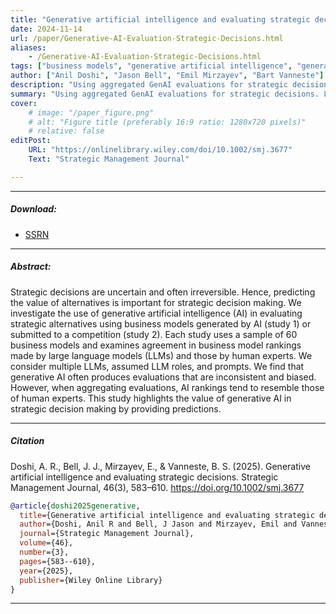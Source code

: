 ```yaml
---
title: "Generative artificial intelligence and evaluating strategic decisions" 
date: 2024-11-14
url: /paper/Generative-AI-Evaluation-Strategic-Decisions.html
aliases: 
    - /Generative-AI-Evaluation-Strategic-Decisions.html
tags: ["business models", "generative artificial intelligence", "generative AI", "large language models", "LLMs", "strategic decision making", "strategic decisions"]
author: ["Anil Doshi", "Jason Bell", "Emil Mirzayev", "Bart Vanneste"]
description: "Using aggregated GenAI evaluations for strategic decisions. LLM rankings align with experts when combined, aiding business model assessment." 
summary: "Using aggregated GenAI evaluations for strategic decisions. LLM rankings align with experts when combined, aiding business model assessment."
cover:
    # image: "/paper_figure.png"
    # alt: "Figure title (preferably 16:9 ratio: 1280x720 pixels)"
    # relative: false
editPost:
    URL: "https://onlinelibrary.wiley.com/doi/10.1002/smj.3677"
    Text: "Strategic Management Journal"

---
```


---

##### Download:

- [SSRN](https://papers.ssrn.com/sol3/papers.cfm?abstract_id=4714776)
<!-- - [Online appendix](appendix.pdf)
- [Code and data](https://github.com/paper_repo) -->

---

##### Abstract:

Strategic decisions are uncertain and often irreversible. Hence, predicting the value of alternatives is important for strategic decision making. We investigate the use of generative artificial intelligence (AI) in evaluating strategic alternatives using business models generated by AI (study 1) or submitted to a competition (study 2). Each study uses a sample of 60 business models and examines agreement in business model rankings made by large language models (LLMs) and those by human experts. We consider multiple LLMs, assumed LLM roles, and prompts. We find that generative AI often produces evaluations that are inconsistent and biased. However, when aggregating evaluations, AI rankings tend to resemble those of human experts. This study highlights the value of generative AI in strategic decision making by providing predictions.

---

<!-- ##### Figure X:  Figure title

![](figurex.png)

--- -->

##### Citation

Doshi, A. R., Bell, J. J., Mirzayev, E., & Vanneste, B. S. (2025). Generative artificial intelligence and evaluating strategic decisions. Strategic Management Journal, 46(3), 583–610. https://doi.org/10.1002/smj.3677

```BibTeX
@article{doshi2025generative,
  title={Generative artificial intelligence and evaluating strategic decisions},
  author={Doshi, Anil R and Bell, J Jason and Mirzayev, Emil and Vanneste, Bart S},
  journal={Strategic Management Journal},
  volume={46},
  number={3},
  pages={583--610},
  year={2025},
  publisher={Wiley Online Library}
}
```

---

<!-- ##### Related material

+ [Presentation slides](presentation.pdf) -->